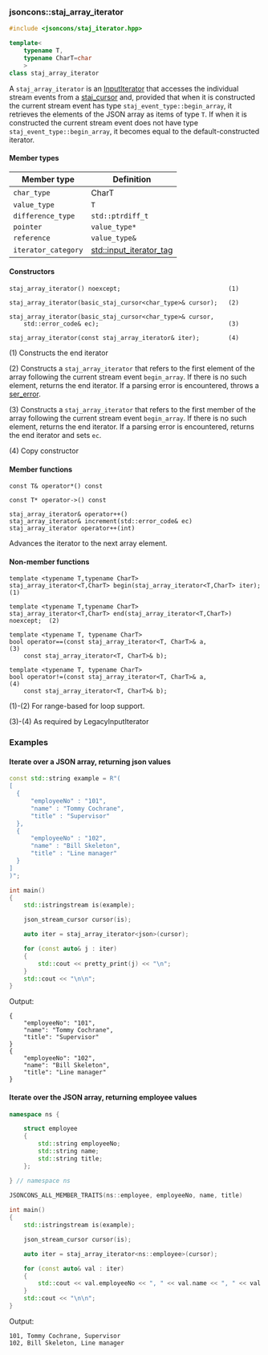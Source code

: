 ### jsoncons::staj_array_iterator

```cpp
#include <jsoncons/staj_iterator.hpp>

template<
    typename T,
    typename CharT=char
    >
class staj_array_iterator
```

A `staj_array_iterator` is an [InputIterator](https://en.cppreference.com/w/cpp/named_req/InputIterator) that
accesses the individual stream events from a [staj_cursor](staj_cursor.md) and, provided that when it is constructed
the current stream event has type `staj_event_type::begin_array`, it retrieves the elements of the JSON array
as items of type `T`. If when it is constructed the current stream event does not have type `staj_event_type::begin_array`,
it becomes equal to the default-constructed iterator.

#### Member types

Member type                         |Definition
------------------------------------|------------------------------
`char_type`|CharT
`value_type`|`T`
`difference_type`|`std::ptrdiff_t`
`pointer`|`value_type*`
`reference`|`value_type&`
`iterator_category`|[std::input_iterator_tag](https://en.cppreference.com/w/cpp/iterator/iterator_tags)

#### Constructors

    staj_array_iterator() noexcept;                              (1)

    staj_array_iterator(basic_staj_cursor<char_type>& cursor);   (2)

    staj_array_iterator(basic_staj_cursor<char_type>& cursor,   
        std::error_code& ec);                                    (3)

    staj_array_iterator(const staj_array_iterator& iter);        (4)

(1) Constructs the end iterator

(2) Constructs a `staj_array_iterator` that refers to the first element of the array
    following the current stream event `begin_array`. If there is no such element,
    returns the end iterator. If a parsing error is encountered, throws a 
    [ser_error](ser_error.md).

(3) Constructs a `staj_array_iterator` that refers to the first member of the array
    following the current stream event `begin_array`. If there is no such element,
    returns the end iterator. If a parsing error is encountered, returns the end iterator 
    and sets `ec`.

(4) Copy constructor

#### Member functions

    const T& operator*() const

    const T* operator->() const

    staj_array_iterator& operator++()
    staj_array_iterator& increment(std::error_code& ec)
    staj_array_iterator operator++(int) 
Advances the iterator to the next array element.

#### Non-member functions

    template <typename T,typename CharT>
    staj_array_iterator<T,CharT> begin(staj_array_iterator<T,CharT> iter);    (1)

    template <typename T,typename CharT>
    staj_array_iterator<T,CharT> end(staj_array_iterator<T,CharT>) noexcept;  (2)

    template <typename T, typename CharT>
    bool operator==(const staj_array_iterator<T, CharT>& a,                   (3)
        const staj_array_iterator<T, CharT>& b);

    template <typename T, typename CharT>
    bool operator!=(const staj_array_iterator<T, CharT>& a,                   (4)  
        const staj_array_iterator<T, CharT>& b);

(1)-(2) For range-based for loop support.

(3)-(4) As required by LegacyInputIterator

### Examples

#### Iterate over a JSON array, returning json values  

```cpp
const std::string example = R"(
[ 
  { 
      "employeeNo" : "101",
      "name" : "Tommy Cochrane",
      "title" : "Supervisor"
  },
  { 
      "employeeNo" : "102",
      "name" : "Bill Skeleton",
      "title" : "Line manager"
  }
]
)";

int main()
{
    std::istringstream is(example);

    json_stream_cursor cursor(is);

    auto iter = staj_array_iterator<json>(cursor);

    for (const auto& j : iter)
    {
        std::cout << pretty_print(j) << "\n";
    }
    std::cout << "\n\n";
}
```
Output:
```
{
    "employeeNo": "101",
    "name": "Tommy Cochrane",
    "title": "Supervisor"
}
{
    "employeeNo": "102",
    "name": "Bill Skeleton",
    "title": "Line manager"
}
```

#### Iterate over the JSON array, returning employee values 

```cpp
namespace ns {

    struct employee
    {
        std::string employeeNo;
        std::string name;
        std::string title;
    };

} // namespace ns

JSONCONS_ALL_MEMBER_TRAITS(ns::employee, employeeNo, name, title)
      
int main()
{
    std::istringstream is(example);

    json_stream_cursor cursor(is);

    auto iter = staj_array_iterator<ns::employee>(cursor);

    for (const auto& val : iter)
    {
        std::cout << val.employeeNo << ", " << val.name << ", " << val.title << "\n";
    }
    std::cout << "\n\n";
}
```
Output:
```
101, Tommy Cochrane, Supervisor
102, Bill Skeleton, Line manager
```

